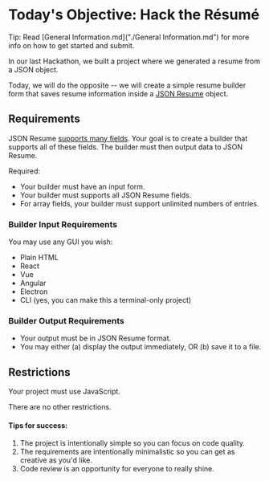 # Today's Objective: Hack the Résumé

Tip: Read [General Information.md]("./General Information.md") for more info on how to get started and submit.

In our last Hackathon, we built a project where we generated a resume from a JSON object. 

Today, we will do the opposite -- we will create a simple resume builder form that saves resume information inside a [JSON Resume](https://jsonresume.org) object.

## Requirements

JSON Resume [supports many fields](https://jsonresume.org/schema/). Your goal is to create a builder that supports all of these fields. The builder must then output data to JSON Resume.

Required:
* Your builder must have an input form.
* Your builder must supports all JSON Resume fields.
* For array fields, your builder must support unlimited numbers of entries.

### Builder Input Requirements

You may use any GUI you wish:
* Plain HTML
* React
* Vue
* Angular
* Electron
* CLI (yes, you can make this a terminal-only project)

### Builder Output Requirements

* Your output must be in JSON Resume format.
* You may either (a) display the output immediately, OR (b) save it to a file.

## Restrictions

Your project must use JavaScript.

There are no other restrictions.

#### Tips for success:

1. The project is intentionally simple so you can focus on code quality.
1. The requirements are intentionally minimalistic so you can get as creative as you'd like.
1. Code review is an opportunity for everyone to really shine.